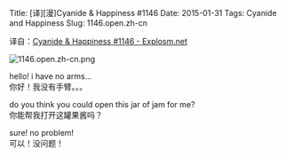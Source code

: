 Title: [译][漫]Cyanide & Happiness #1146
Date: 2015-01-31
Tags: Cyanide and Happiness
Slug: 1146.open.zh-cn

译自：[Cyanide & Happiness #1146 - Explosm.net](http://explosm.net/comics/1146/)


![1146.open.zh-cn.png](/static/images/comics/1146.open.zh-cn.png)




hello! i have no arms...            
你好！我没有手臂。。。


do you think you could open
this jar of jam for me?     
你能帮我打开这罐果酱吗？


sure! no problem!       
可以！没问题！